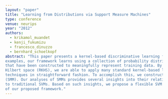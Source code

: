 ```yaml
---
layout: "paper"
title: "Learning from Distributions via Support Measure Machines"
type: conference
venue: neurips
year: "2012"
authors:
  - krikamol_muandet
  - kenji_fukumizu
  - francesco_dinuzzo
  - bernhard_schoelkopf
abstract: "This paper presents a kernel-based discriminative learning framework on probability measures. Rather than relying on large collections of vectorial training
examples, our framework learns using a collection of probability distributions
that have been constructed to meaningfully represent training data. By representing these probability distributions as mean embeddings in the reproducing kernel
Hilbert space (RKHS), we are able to apply many standard kernel-based learning
techniques in straightforward fashion. To accomplish this, we construct a generalization of the support vector machine (SVM) called a support measure machine
(SMM). Our analyses of SMMs provides several insights into their relationship
to traditional SVMs. Based on such insights, we propose a flexible SVM (FlexSVM) that places different kernel functions on each training example. Experimental results on both synthetic and real-world data demonstrate the effectiveness
of our proposed framework."
---
```

